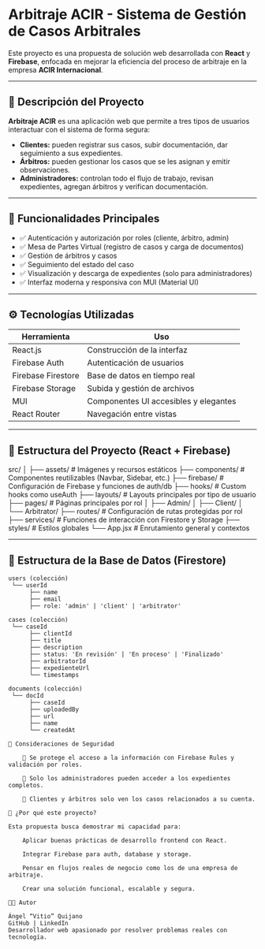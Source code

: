 # Arbitraje ACIR - Sistema de Gestión de Casos Arbitrales

Este proyecto es una propuesta de solución web desarrollada con **React** y **Firebase**, enfocada en mejorar la eficiencia del proceso de arbitraje en la empresa **ACIR Internacional**.

---

## 🚀 Descripción del Proyecto

**Arbitraje ACIR** es una aplicación web que permite a tres tipos de usuarios interactuar con el sistema de forma segura:

- **Clientes:** pueden registrar sus casos, subir documentación, dar seguimiento a sus expedientes.
- **Árbitros:** pueden gestionar los casos que se les asignan y emitir observaciones.
- **Administradores:** controlan todo el flujo de trabajo, revisan expedientes, agregan árbitros y verifican documentación.

---

## 🎯 Funcionalidades Principales

- ✅ Autenticación y autorización por roles (cliente, árbitro, admin)
- ✅ Mesa de Partes Virtual (registro de casos y carga de documentos)
- ✅ Gestión de árbitros y casos
- ✅ Seguimiento del estado del caso
- ✅ Visualización y descarga de expedientes (solo para administradores)
- ✅ Interfaz moderna y responsiva con MUI (Material UI)

---

## ⚙️ Tecnologías Utilizadas

| Herramienta | Uso |
|------------|-----|
| React.js | Construcción de la interfaz |
| Firebase Auth | Autenticación de usuarios |
| Firebase Firestore | Base de datos en tiempo real |
| Firebase Storage | Subida y gestión de archivos |
| MUI | Componentes UI accesibles y elegantes |
| React Router | Navegación entre vistas |

---

## 🧠 Estructura del Proyecto (React + Firebase)

src/
│
├── assets/ # Imágenes y recursos estáticos
├── components/ # Componentes reutilizables (Navbar, Sidebar, etc.)
├── firebase/ # Configuración de Firebase y funciones de auth/db
├── hooks/ # Custom hooks como useAuth
├── layouts/ # Layouts principales por tipo de usuario
├── pages/ # Páginas principales por rol
│ ├── Admin/
│ ├── Client/
│ └── Arbitrator/
├── routes/ # Configuración de rutas protegidas por rol
├── services/ # Funciones de interacción con Firestore y Storage
├── styles/ # Estilos globales
└── App.jsx # Enrutamiento general y contextos


---

## 🧩 Estructura de la Base de Datos (Firestore)

```plaintext
users (colección)
 └── userId
      ├── name
      ├── email
      ├── role: 'admin' | 'client' | 'arbitrator'

cases (colección)
 └── caseId
      ├── clientId
      ├── title
      ├── description
      ├── status: 'En revisión' | 'En proceso' | 'Finalizado'
      ├── arbitratorId
      ├── expedienteUrl
      └── timestamps

documents (colección)
 └── docId
      ├── caseId
      ├── uploadedBy
      ├── url
      ├── name
      └── createdAt

📌 Consideraciones de Seguridad

    🔐 Se protege el acceso a la información con Firebase Rules y validación por roles.

    🔐 Solo los administradores pueden acceder a los expedientes completos.

    🔐 Clientes y árbitros solo ven los casos relacionados a su cuenta.

🌱 ¿Por qué este proyecto?

Esta propuesta busca demostrar mi capacidad para:

    Aplicar buenas prácticas de desarrollo frontend con React.

    Integrar Firebase para auth, database y storage.

    Pensar en flujos reales de negocio como los de una empresa de arbitraje.

    Crear una solución funcional, escalable y segura.

👨‍💻 Autor

Ángel “Vitio” Quijano
GitHub | LinkedIn
Desarrollador web apasionado por resolver problemas reales con tecnología.
